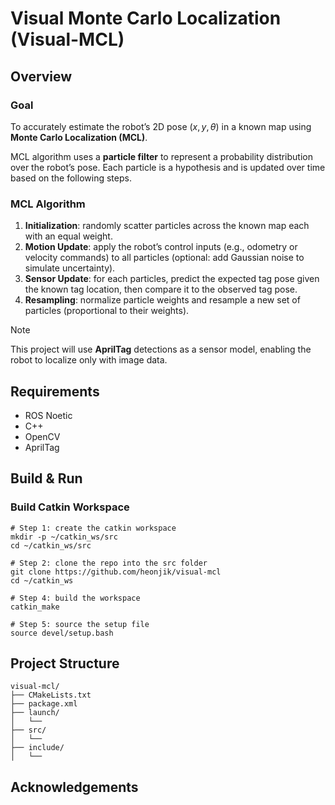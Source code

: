 # Visual Monte Carlo Localization (Visual-MCL)
## Overview
### Goal
To accurately estimate the robot’s 2D pose $(x, y, \theta)$ in a known map using **Monte Carlo Localization (MCL)**.

MCL algorithm uses a **particle filter** to represent a probability distribution over the robot’s pose. Each particle is a hypothesis and is updated over time based on the following steps.

### MCL Algorithm
1. **Initialization**: randomly scatter particles across the known map each with an equal weight.
2. **Motion Update**: apply the robot’s control inputs (e.g., odometry or velocity commands) to all particles (optional: add Gaussian noise to simulate uncertainty).
3. **Sensor Update**: for each particles, predict the expected tag pose given the known tag location, then compare it to the observed tag pose.
4. **Resampling**: normalize particle weights and resample a new set of particles (proportional to their weights).

> [!NOTE]
> This project will use **AprilTag** detections as a sensor model, enabling the robot to localize only with image data.

## Requirements
* ROS Noetic
* C++
* OpenCV
* AprilTag

## Build & Run
### Build Catkin Workspace
```
# Step 1: create the catkin workspace
mkdir -p ~/catkin_ws/src
cd ~/catkin_ws/src

# Step 2: clone the repo into the src folder
git clone https://github.com/heonjik/visual-mcl
cd ~/catkin_ws

# Step 4: build the workspace
catkin_make

# Step 5: source the setup file
source devel/setup.bash
```

## Project Structure
```
visual-mcl/
├── CMakeLists.txt
├── package.xml
├── launch/
│   └── 
├── src/
│   └── 
├── include/
│   └── 
```

## Acknowledgements